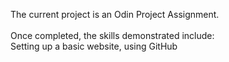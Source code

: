 The current project is an Odin Project Assignment. <br /> <br />
Once completed, the skills demonstrated include:  
Setting up a basic website, using GitHub